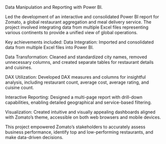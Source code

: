 Data Manipulation and Reporting with Power BI.

Led the development of an interactive and consolidated Power BI report for Zomato, a global restaurant aggregation and meal delivery service. The project involved integrating data from multiple Excel files representing various continents to provide a unified view of global operations. 

Key achievements included:
Data Integration: Imported and consolidated data from multiple Excel files into Power BI.

Data Transformation: Cleaned and standardized city names, removed unnecessary columns, and created separate tables for restaurant details and cuisines.

DAX Utilization: Developed DAX measures and columns for insightful analysis, including restaurant count, average cost, average rating, and cuisine count.

Interactive Reporting: Designed a multi-page report with drill-down capabilities, enabling detailed geographical and service-based filtering.

Visualization: Created intuitive and visually appealing dashboards aligned with Zomato’s theme, accessible on both web browsers and mobile devices.

This project empowered Zomato’s stakeholders to accurately assess business performance, identify top and low-performing restaurants, and make data-driven decisions.
